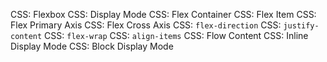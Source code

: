 CSS: Flexbox
CSS: Display Mode
CSS: Flex Container
CSS: Flex Item
CSS: Flex Primary Axis
CSS: Flex Cross Axis
CSS: `flex-direction`
CSS: `justify-content`
CSS: `flex-wrap`
CSS: `align-items`
CSS: Flow Content
CSS: Inline Display Mode
CSS: Block Display Mode
